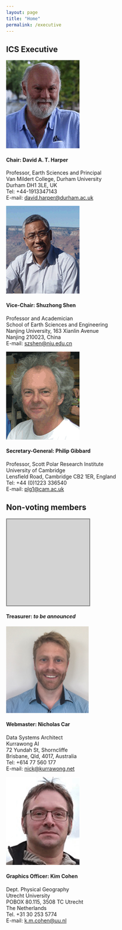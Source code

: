 ```yaml
---
layout: page
title: "Home"
permalink: /executive
---
```

## ICS Executive

<div class="person">
    <img src="/images/person-harper.gif" alt="" />
    <h4>Chair: David A. T. Harper</h4>
    <p>
        Professor, Earth Sciences and Principal<br />
        Van Mildert College, Durham University<br />
        Durham DH1 3LE, UK<br />
        Tel: +44-1913347143<br />
        E-mail:  <a href="mailto:david.harper@durham.ac.uk">david.harper@durham.ac.uk</a><br />
    </p>
</div>

<div class="person">
    <img src="/images/person-shen.gif" alt="" />
    <h4>Vice-Chair: Shuzhong Shen</h4>
    <p>
        Professor and Academician<br /> 
        School of Earth Sciences and Engineering<br /> 
        Nanjing University, 163 Xianlin Avenue<br /> 
        Nanjing 210023, China<br />
        E-mail: <a href="mailto:szshen@nju.edu.cn">szshen@nju.edu.cn</a>  
    </p>
</div>

<div class="person">
    <img src="/images/person-gibbard.gif" alt="" />
    <h4>Secretary-General: Philip Gibbard</h4>
    <p>
        Professor, Scott Polar Research Institute<br />
        University of Cambridge<br />
        Lensfield Road, Cambridge CB2 1ER, England<br />
        Tel: +44 (0)1223 336540<br />
        E-mail:  <a href="mailto:plg1@cam.ac.uk">plg1@cam.ac.uk</a><br />
    </p>
</div>

<div style="clear:both;"></div>

## Non-voting members

<div class="person">
    <div style="display:block; height:235px; width:225px; border:solid 2px grey; background-color:lightgrey; margin-bottom:5px;"></div>
    <h4>Treasurer: <em>to be announced</em></h4>
</div>

<div class="person">
    <img src="/images/person-car.jpg" alt="" style="width:225px;" />
    <h4>Webmaster: Nicholas Car</h4>
    <p>
        Data Systems Architect<br />
        Kurrawong AI<br />
        72 Yundah St, Shorncliffe<br />
        Brisbane, Qld, 4017, Australia<br />
        Tel: +614 77 560 177<br />
        E-mail: <a href="mailto:nick@kurrawong.net">nick@kurrawong.net</a><br />
    </p>
</div>

<div class="person">
    <img src="/images/person-cohen.gif" alt="" />
    <h4>Graphics Officer: Kim Cohen</h4>
    <p>
        Dept. Physical Geography<br />
        Utrecht University<br />
        POBOX 80.115, 3508 TC Utrecht<br />
        The Netherlands<br />
        Tel. +31 30 253 5774<br />
        E-mail:  <a href="mailto:k.m.cohen@uu.nl">k.m.cohen@uu.nl</a><br />
    </p>
</div>
